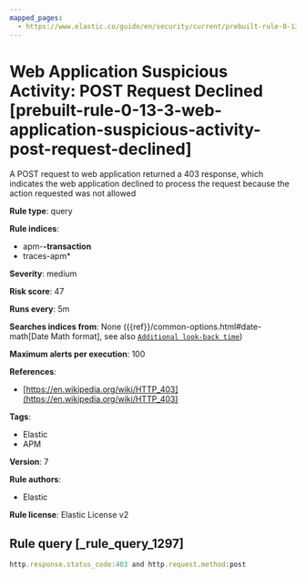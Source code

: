 ```yaml
---
mapped_pages:
  - https://www.elastic.co/guide/en/security/current/prebuilt-rule-0-13-3-web-application-suspicious-activity-post-request-declined.html
---
```


# Web Application Suspicious Activity: POST Request Declined [prebuilt-rule-0-13-3-web-application-suspicious-activity-post-request-declined]

A POST request to web application returned a 403 response, which indicates the web application declined to process the request because the action requested was not allowed

**Rule type**: query

**Rule indices**:

* apm-**-transaction**
* traces-apm*

**Severity**: medium

**Risk score**: 47

**Runs every**: 5m

**Searches indices from**: None ({{ref}}/common-options.html#date-math[Date Math format], see also [`Additional look-back time`](docs-content://solutions/security/detect-and-alert/create-detection-rule.md#rule-schedule))

**Maximum alerts per execution**: 100

**References**:

* [https://en.wikipedia.org/wiki/HTTP_403](https://en.wikipedia.org/wiki/HTTP_403)

**Tags**:

* Elastic
* APM

**Version**: 7

**Rule authors**:

* Elastic

**Rule license**: Elastic License v2

## Rule query [_rule_query_1297]

```js
http.response.status_code:403 and http.request.method:post
```


